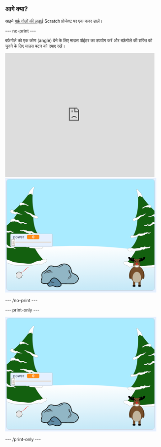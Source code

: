 ## आगे क्या?

आइये [बर्फ़ गोलों की लड़ाई](https://projects.raspberrypi.org/en/projects/snowball-fight) Scratch प्रोजेक्ट पर एक नज़र डालें।

--- no-print ---

बर्फ़गोले को एक कोण (angle) देने के लिए माउस पॉइंटर का उपयोग करें और बर्फ़गोले की शक्ति को चुनने के लिए माउस बटन को दबाए रखें।

<div class="scratch-preview">
  <iframe allowtransparency="true" width="485" height="402" src="https://scratch.mit.edu/projects/embed/302159331/?autostart=true" frameborder="0" scrolling="no"></iframe>
  <img src="images/snow-final.png">
</div>

--- /no-print ---

--- print-only ---

![पूर्ण परियोजना](images/snow-final.png)

--- /print-only ---
